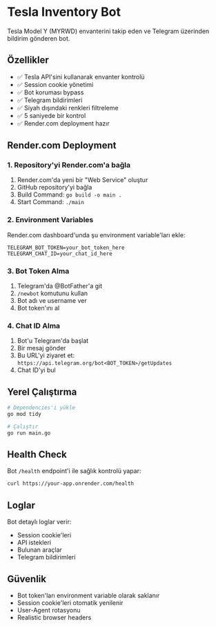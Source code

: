 # Tesla Inventory Bot

Tesla Model Y (MYRWD) envanterini takip eden ve Telegram üzerinden bildirim gönderen bot.

## Özellikler

- ✅ Tesla API'sini kullanarak envanter kontrolü
- ✅ Session cookie yönetimi
- ✅ Bot koruması bypass
- ✅ Telegram bildirimleri
- ✅ Siyah dışındaki renkleri filtreleme
- ✅ 5 saniyede bir kontrol
- ✅ Render.com deployment hazır

## Render.com Deployment

### 1. Repository'yi Render.com'a bağla

1. Render.com'da yeni bir "Web Service" oluştur
2. GitHub repository'yi bağla
3. Build Command: `go build -o main .`
4. Start Command: `./main`

### 2. Environment Variables

Render.com dashboard'unda şu environment variable'ları ekle:

```
TELEGRAM_BOT_TOKEN=your_bot_token_here
TELEGRAM_CHAT_ID=your_chat_id_here
```

### 3. Bot Token Alma

1. Telegram'da @BotFather'a git
2. `/newbot` komutunu kullan
3. Bot adı ve username ver
4. Bot token'ını al

### 4. Chat ID Alma

1. Bot'u Telegram'da başlat
2. Bir mesaj gönder
3. Bu URL'yi ziyaret et: `https://api.telegram.org/bot<BOT_TOKEN>/getUpdates`
4. Chat ID'yi bul

## Yerel Çalıştırma

```bash
# Dependencies'i yükle
go mod tidy

# Çalıştır
go run main.go
```

## Health Check

Bot `/health` endpoint'i ile sağlık kontrolü yapar:

```bash
curl https://your-app.onrender.com/health
```

## Loglar

Bot detaylı loglar verir:
- Session cookie'leri
- API istekleri
- Bulunan araçlar
- Telegram bildirimleri

## Güvenlik

- Bot token'ları environment variable olarak saklanır
- Session cookie'leri otomatik yenilenir
- User-Agent rotasyonu
- Realistic browser headers
